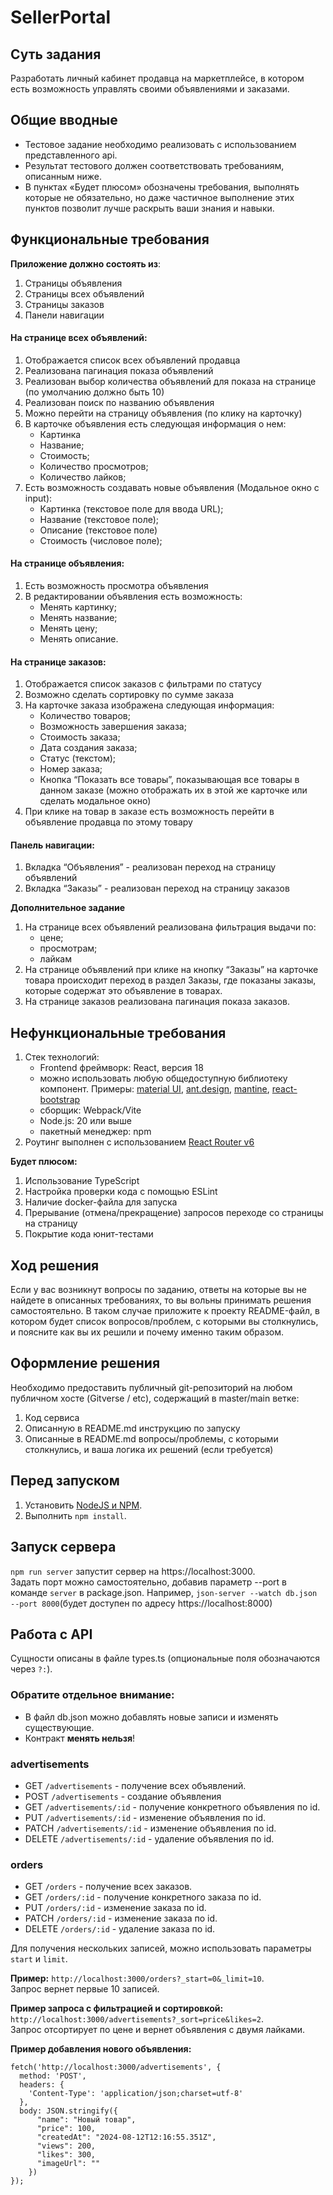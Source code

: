 # SellerPortal
## Суть задания
Разработать личный кабинет продавца на маркетплейсе, в котором есть возможность управлять своими объявлениями и заказами.
## Общие вводные
* Тестовое задание необходимо реализовать с использованием представленного api.   
* Результат тестового должен соответствовать требованиям, описанным ниже.   
* В пунктах «Будет плюсом» обозначены требования, выполнять которые не обязательно, но даже частичное выполнение этих пунктов позволит лучше раскрыть ваши знания и навыки.
## Функциональные требования
**Приложение должно состоять из**:
1. Страницы объявления  
2. Страницы всех объявлений  
3. Страницы заказов  
4. Панели навигации
#### На странице всех объявлений:
1. Отображается список всех объявлений продавца  
2. Реализована пагинация показа объявлений  
3. Реализован выбор количества объявлений для показа на странице (по умолчанию должно быть 10)  
4. Реализован поиск по названию объявления  
5. Можно перейти на страницу объявления (по клику на карточку)  
6. В карточке объявления есть следующая информация о нем:  
   - Картинка  
   - Название;  
   - Стоимость;  
   - Количество просмотров;  
   - Количество лайков;
7. Есть возможность создавать новые объявления (Модальное окно с input):  
   - Картинка (текстовое поле для ввода URL);  
   - Название (текстовое поле);  
   - Описание (текстовое поле)
   - Стоимость (числовое поле);
#### На странице объявления:
1. Есть возможность просмотра объявления
2. В редактировании объявления есть возможность:  
   - Менять картинку;  
   - Менять название;  
   - Менять цену;  
   - Менять описание.
#### На странице заказов:
1. Отображается список заказов с фильтрами по статусу  
2. Возможно сделать сортировку по сумме заказа  
3. На карточке заказа изображена следующая информация:  
   - Количество товаров;  
   - Возможность завершения заказа;  
   - Стоимость заказа;
   - Дата создания заказа;
   - Статус (текстом);
   - Номер заказа;
   - Кнопка “Показать все товары”, показывающая все товары в данном заказе (можно отображать их в этой же карточке или сделать модальное окно)  
4. При клике на товар в заказе есть возможность перейти в объявление продавца по этому товару
#### Панель навигации:
1. Вкладка “Объявления” - реализован переход на страницу объявлений  
2. Вкладка “Заказы” - реализован переход на страницу заказов

**Дополнительное задание**

1. На странице всех объявлений реализована фильтрация выдачи по:
   - цене;
   - просмотрам;
   - лайкам
2. На странице объявлений при клике на кнопку “Заказы” на карточке товара происходит переход в раздел Заказы, где показаны заказы, которые содержат это объявление в товарах.
3. На странице заказов реализована пагинация показа заказов.

## **Нефункциональные требования**
1. Стек технологий:  
   * Frontend фреймворк: React, версия 18  
   * можно использовать любую общедоступную библиотеку компонент. Примеры: [material UI](https://mui.com/material-ui/), [ant.design](https://ant.design/), [mantine](https://mantine.dev/), [react-bootstrap](https://react-bootstrap.github.io/)  
   * сборщик: Webpack/Vite  
   * Node.js: 20 или выше  
   * пакетный менеджер: npm  
2. Роутинг выполнен с использованием [React Router v6](https://reactrouter.com/en/main)

**Будет плюсом:**
1. Использование TypeScript  
2. Настройка проверки кода с помощью ESLint  
3. Наличие docker-файла для запуска  
4. Прерывание (отмена/прекращение) запросов переходе со страницы на страницу
5. Покрытие кода юнит-тестами

## Ход решения
Если у вас возникнут вопросы по заданию, ответы на которые вы не найдете в описанных требованиях, то вы вольны принимать решения самостоятельно.
В таком случае приложите к проекту README-файл, в котором будет список вопросов/проблем, с которыми вы столкнулись, и поясните как вы их решили и почему именно таким образом.

## Оформление решения
Необходимо предоставить публичный git-репозиторий на любом публичном хосте (Gitverse / etc), содержащий в master/main ветке:
1. Код сервиса  
2. Описанную в README.md инструкцию по запуску  
3. Описанные в README.md вопросы/проблемы, с которыми столкнулись,  и ваша логика их решений (если требуется)

## Перед запуском
1. Установить [NodeJS и NPM](https://nodejs.org/en/download/package-manager).  
2. Выполнить `npm install`.

## Запуск сервера
`npm run server` запустит сервер на https://localhost:3000.  
Задать порт можно самостоятельно, добавив параметр --port в команде `server` в package.json.  Например, `json-server --watch db.json --port 8000`(будет доступен по адресу https://localhost:8000)

## Работа с API
Сущности описаны в файле types.ts (опциональные поля обозначаются через `?:`).

### Обратите отдельное внимание:
   * В файл db.json можно добавлять новые записи и изменять существующие.
   * Контракт **менять нельзя**!

### advertisements

* GET `/advertisements` - получение всех объявлений.
* POST `/advertisements` - создание объявления
* GET `/advertisements/:id` -  получение конкретного объявления по id.
* PUT `/advertisements/:id` - изменение объявления по id.
* PATCH `/advertisements/:id` - изменение объявления по id.
* DELETE `/advertisements/:id` - удаление объявления по id.

### orders
* GET `/orders` - получение всех заказов.
* GET `/orders/:id` -  получение конкретного заказа по id.
* PUT `/orders/:id` - изменение заказа по id.
* PATCH `/orders/:id` - изменение заказа по id.
* DELETE `/orders/:id` - удаление заказа по id.

Для получения нескольких записей, можно использовать параметры `start` и `limit`.

**Пример:**
``http://localhost:3000/orders?_start=0&_limit=10``.  
Запрос вернет первые 10 записей.

**Пример запроса с фильтрацией и сортировкой:**
``http://localhost:3000/advertisements?_sort=price&likes=2``.  
Запрос отсортирует по цене и вернет объявления с двумя лайками.

**Пример добавления нового объявления:**

```
fetch('http://localhost:3000/advertisements', {
  method: 'POST',
  headers: {
    'Content-Type': 'application/json;charset=utf-8'
  },
  body: JSON.stringify({
      "name": "Новый товар",
      "price": 100,
      "createdAt": "2024-08-12T12:16:55.351Z",
      "views": 200,
      "likes": 300,
      "imageUrl": ""
    })
});
